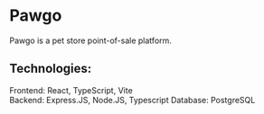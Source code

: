 # Pawgo
Pawgo is a pet store point-of-sale platform.

## Technologies:
Frontend: React, TypeScript, Vite  
Backend: Express.JS, Node.JS, Typescript
Database: PostgreSQL  